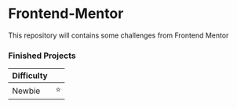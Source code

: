 # Frontend-Mentor
 This repository will contains some challenges from Frontend Mentor

### Finished Projects

|Difficulty | |
|---|---|
| Newbie | :star: |